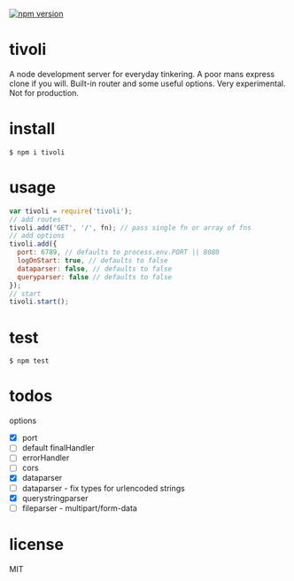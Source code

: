 [![npm version](https://badge.fury.io/js/tivoli.svg)](https://badge.fury.io/js/tivoli)

# tivoli
A node development server for everyday tinkering. A poor mans express clone if you will. Built-in router and some useful options. Very experimental. Not for production.

# install
```
$ npm i tivoli
```

# usage
```javascript
var tivoli = require('tivoli');
// add routes
tivoli.add('GET', '/', fn); // pass single fn or array of fns
// add options
tivoli.add({
  port: 6789, // defaults to process.env.PORT || 8080
  logOnStart: true, // defaults to false
  dataparser: false, // defaults to false
  queryparser: false // defaults to false
});
// start
tivoli.start();
```

# test
```
$ npm test
```

# todos
options
- [x] port
- [ ] default finalHandler
- [ ] errorHandler
- [ ] cors
- [x] dataparser
- [ ] dataparser - fix types for urlencoded strings
- [x] querystringparser
- [ ] fileparser - multipart/form-data

# license
MIT
